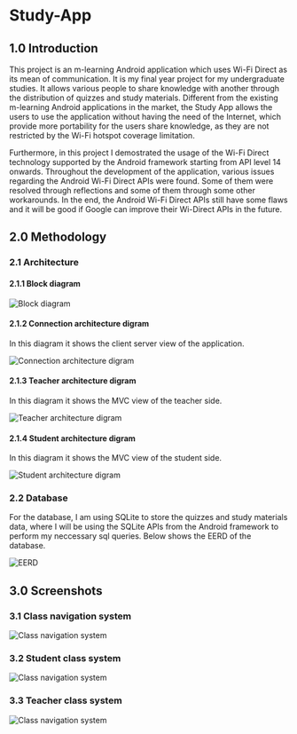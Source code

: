 # Study-App
## 1.0 Introduction
This project is an m-learning Android application which uses Wi-Fi Direct as its mean of communication. It is my final year project for my undergraduate studies. It allows various people to share knowledge with another through the distribution of quizzes and study materials. Different from the existing m-learning Android applications in the market, the Study App allows the users to use the application without having the need of the Internet, which provide more portability for the users share knowledge, as they are not restricted by the Wi-Fi hotspot coverage limitation.

Furthermore, in this project I demostrated the usage of the Wi-Fi Direct technology supported by the Android framework starting from API level 14 onwards. Throughout the development of the application, various issues regarding the Android Wi-Fi Direct APIs were found. Some of them were resolved through reflections and some of them through some other workarounds. In the end, the Android Wi-Fi Direct APIs still have some flaws and it will be good if Google can improve their Wi-Direct APIs in the future.

## 2.0 Methodology
### 2.1 Architecture
#### 2.1.1 Block diagram
![Block diagram](https://github.com/ginsan95/Study-App/blob/master/demo/doc/Block%20Diagram.png?raw=true)

#### 2.1.2 Connection architecture digram
In this diagram it shows the client server view of the application.

![Connection architecture digram](https://github.com/ginsan95/Study-App/blob/master/demo/doc/Connection%20Architecture%20Diagram.png?raw=true)

#### 2.1.3 Teacher architecture digram
In this diagram it shows the MVC view of the teacher side.

![Teacher architecture digram](https://github.com/ginsan95/Study-App/blob/master/demo/doc/Teacher%20Architecture%20Diagram.png?raw=true)

#### 2.1.4 Student architecture digram
In this diagram it shows the MVC view of the student side.

![Student architecture digram](https://github.com/ginsan95/Study-App/blob/master/demo/doc/Student%20Architecture%20Diagram.png?raw=true)

### 2.2 Database
For the database, I am using SQLite to store the quizzes and study materials data, where I will be using the SQLite APIs from the Android framework to perform my neccessary sql queries. Below shows the EERD of the database.

![EERD](https://github.com/ginsan95/Study-App/blob/master/demo/doc/EERD.png?raw=true)

## 3.0 Screenshots
### 3.1 Class navigation system
![Class navigation system](https://github.com/ginsan95/Study-App/blob/master/demo/screenshots/class%20navigation%20system.png?raw=true)

### 3.2 Student class system
![Class navigation system](https://github.com/ginsan95/Study-App/blob/master/demo/screenshots/teacher%20class%20system.png?raw=true)

### 3.3 Teacher class system
![Class navigation system](https://github.com/ginsan95/Study-App/blob/master/demo/screenshots/student%20class%20system.png?raw=true)
